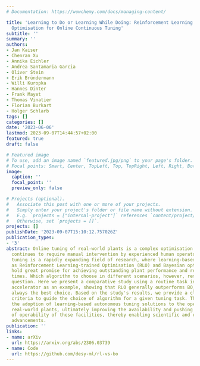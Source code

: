 ```yaml
---
# Documentation: https://wowchemy.com/docs/managing-content/

title: 'Learning to Do or Learning While Doing: Reinforcement Learning and Bayesian
  Optimisation for Online Continuous Tuning'
subtitle: ''
summary: ''
authors:
- Jan Kaiser
- Chenran Xu
- Annika Eichler
- Andrea Santamaria Garcia
- Oliver Stein
- Erik Bründermann
- Willi Kuropka
- Hannes Dinter
- Frank Mayet
- Thomas Vinatier
- Florian Burkart
- Holger Schlarb
tags: []
categories: []
date: '2023-06-06'
lastmod: 2023-09-07T14:44:57+02:00
featured: true
draft: false

# Featured image
# To use, add an image named `featured.jpg/png` to your page's folder.
# Focal points: Smart, Center, TopLeft, Top, TopRight, Left, Right, BottomLeft, Bottom, BottomRight.
image:
  caption: ''
  focal_point: ''
  preview_only: false

# Projects (optional).
#   Associate this post with one or more of your projects.
#   Simply enter your project's folder or file name without extension.
#   E.g. `projects = ["internal-project"]` references `content/project/deep-learning/index.md`.
#   Otherwise, set `projects = []`.
projects: []
publishDate: '2023-09-07T15:10:12.757026Z'
publication_types:
- '3'
abstract: Online tuning of real-world plants is a complex optimisation problem that
  continues to require manual intervention by experienced human operators. Autonomous
  tuning is a rapidly expanding field of research, where learning-based methods, such
  as Reinforcement Learning-trained Optimisation (RLO) and Bayesian optimisation (BO),
  hold great promise for achieving outstanding plant performance and reducing tuning
  times. Which algorithm to choose in different scenarios, however, remains an open
  question. Here we present a comparative study using a routine task in a real particle
  accelerator as an example, showing that RLO generally outperforms BO, but is not
  always the best choice. Based on the study's results, we provide a clear set of
  criteria to guide the choice of algorithm for a given tuning task. These can ease
  the adoption of learning-based autonomous tuning solutions to the operation of complex
  real-world plants, ultimately improving the availability and pushing the limits
  of operability of these facilities, thereby enabling scientific and engineering
  advancements.
publication: ''
links:
- name: arXiv
  url: https://arxiv.org/abs/2306.03739
- name: Code
  url: https://github.com/desy-ml/rl-vs-bo
---
```

